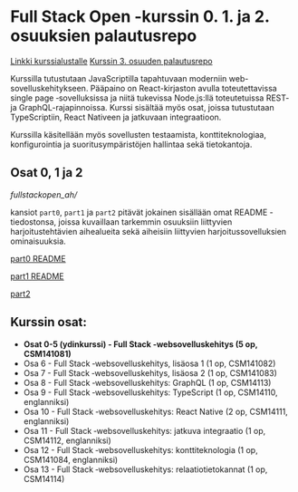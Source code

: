 # Full Stack Open -kurssin 0. 1. ja 2. osuuksien palautusrepo
[Linkki kurssialustalle](https://fullstackopen.com/)
[Kurssin 3. osuuden palautusrepo](https://github.com/amandahak/fullstackopen_ah_2)

Kurssilla tutustutaan JavaScriptilla tapahtuvaan moderniin web-sovelluskehitykseen. 
Pääpaino on React-kirjaston avulla toteutettavissa single page ‑sovelluksissa ja niitä tukevissa Node.js:llä toteutetuissa REST- ja GraphQL-rajapinnoissa. 
Kurssi sisältää myös osat, joissa tutustutaan TypeScriptiin, React Nativeen ja jatkuvaan integraatioon.

Kurssilla käsitellään myös sovellusten testaamista, konttiteknologiaa, konfigurointia ja suoritusympäristöjen hallintaa sekä tietokantoja.

## Osat 0, 1 ja 2

_fullstackopen_ah/_

kansiot `part0`, `part1` ja `part2` pitävät jokainen sisällään omat README -tiedostonsa, joissa kuvaillaan tarkemmin osuuksiin liittyvien harjoitustehtävien aihealueita sekä aiheisiin liittyvien harjoitussovelluksien ominaisuuksia. 

[part0 README](https://github.com/amandahak/fullstackopen_ah/blob/5523fc98519e92565c7b3dec3789e51586d0cf53/part0/README.md)

[part1 README](https://github.com/amandahak/fullstackopen_ah/blob/5523fc98519e92565c7b3dec3789e51586d0cf53/part1/README.md)

[part2](https://github.com/amandahak/fullstackopen_ah/blob/5523fc98519e92565c7b3dec3789e51586d0cf53/part2/README.md)


## Kurssin osat:
* **Osat 0-5 (ydinkurssi) - Full Stack ‑websovelluskehitys (5 op, CSM141081)**
* Osa 6 - Full Stack ‑websovelluskehitys, lisäosa 1 (1 op, CSM141082)
* Osa 7 - Full Stack ‑websovelluskehitys, lisäosa 2 (1 op, CSM141083)
* Osa 8 - Full Stack ‑websovelluskehitys: GraphQL (1 op, CSM14113)
* Osa 9 - Full Stack ‑websovelluskehitys: TypeScript (1 op, CSM14110, englanniksi)
* Osa 10 - Full Stack ‑websovelluskehitys: React Native (2 op, CSM14111, englanniksi)
* Osa 11 - Full Stack ‑websovelluskehitys: jatkuva integraatio (1 op, CSM14112, englanniksi)
* Osa 12 - Full Stack ‑websovelluskehitys: konttiteknologia (1 op, CSM141084, englanniksi)
* Osa 13 - Full Stack ‑websovelluskehitys: relaatiotietokannat (1 op, CSM14114)

